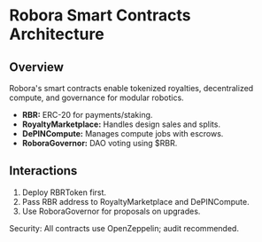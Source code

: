 # Robora Smart Contracts Architecture

## Overview
Robora's smart contracts enable tokenized royalties, decentralized compute, and governance for modular robotics.

- **RBR:** ERC-20 for payments/staking.
- **RoyaltyMarketplace:** Handles design sales and splits.
- **DePINCompute:** Manages compute jobs with escrows.
- **RoboraGovernor:** DAO voting using $RBR.

## Interactions
1. Deploy RBRToken first.
2. Pass RBR address to RoyaltyMarketplace and DePINCompute.
3. Use RoboraGovernor for proposals on upgrades.

Security: All contracts use OpenZeppelin; audit recommended.